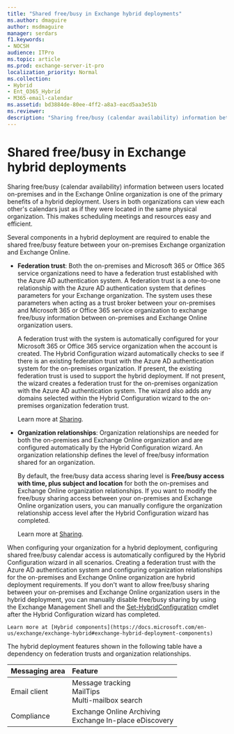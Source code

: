 ```yaml
---
title: "Shared free/busy in Exchange hybrid deployments"
ms.author: dmaguire
author: msdmaguire
manager: serdars
f1.keywords:
- NOCSH
audience: ITPro
ms.topic: article
ms.prod: exchange-server-it-pro
localization_priority: Normal
ms.collection:
- Hybrid
- Ent_O365_Hybrid
- M365-email-calendar
ms.assetid: bd3884de-80ee-4ff2-a8a3-eacd5aa3e51b
ms.reviewer:
description: "Sharing free/busy (calendar availability) information between users located on-premises and in the Exchange Online organization is one of the primary benefits of a hybrid deployment. Users in both organizations can view each other's calendars just as if they were located in the same physical organization. This makes scheduling meetings and resources easy and efficient."
---
```


# Shared free/busy in Exchange hybrid deployments

Sharing free/busy (calendar availability) information between users located on-premises and in the Exchange Online organization is one of the primary benefits of a hybrid deployment. Users in both organizations can view each other's calendars just as if they were located in the same physical organization. This makes scheduling meetings and resources easy and efficient.

Several components in a hybrid deployment are required to enable the shared free/busy feature between your on-premises Exchange organization and Exchange Online.

- **Federation trust**: Both the on-premises and Microsoft 365 or Office 365 service organizations need to have a federation trust established with the Azure AD authentication system. A federation trust is a one-to-one relationship with the Azure AD authentication system that defines parameters for your Exchange organization. The system uses these parameters when acting as a trust broker between your on-premises and Microsoft 365 or Office 365 service organization to exchange free/busy information between on-premises and Exchange Online organization users.

    A federation trust with the system is automatically configured for your Microsoft 365 or Office 365 service organization when the account is created. The Hybrid Configuration wizard automatically checks to see if there is an existing federation trust with the Azure AD authentication system for the on-premises organization. If present, the existing federation trust is used to support the hybrid deployment. If not present, the wizard creates a federation trust for the on-premises organization with the Azure AD authentication system. The wizard also adds any domains selected within the Hybrid Configuration wizard to the on-premises organization federation trust.

    Learn more at [Sharing](../ExchangeServer2013/sharing-exchange-2013-help.md).

- **Organization relationships**: Organization relationships are needed for both the on-premises and Exchange Online organization and are configured automatically by the Hybrid Configuration wizard. An organization relationship defines the level of free/busy information shared for an organization.

    By default, the free/busy data access sharing level is **Free/busy access with time, plus subject and location** for both the on-premises and Exchange Online organization relationships. If you want to modify the free/busy sharing access between your on-premises and Exchange Online organization users, you can manually configure the organization relationship access level after the Hybrid Configuration wizard has completed.

    Learn more at [Sharing](../ExchangeServer2013/sharing-exchange-2013-help.md).

When configuring your organization for a hybrid deployment, configuring shared free/busy calendar access is automatically configured by the Hybrid Configuration wizard in all scenarios. Creating a federation trust with the Azure AD authentication system and configuring organization relationships for the on-premises and Exchange Online organization are hybrid deployment requirements. If you don't want to allow free/busy sharing between your on-premises and Exchange Online organization users in the hybrid deployment, you can manually disable free/busy sharing by using the Exchange Management Shell and the [Set-HybridConfiguration](/powershell/module/exchange/set-hybridconfiguration) cmdlet after the Hybrid Configuration wizard has completed.

    Learn more at [Hybrid components](https://docs.microsoft.com/en-us/exchange/exchange-hybrid#exchange-hybrid-deployment-components)

The hybrid deployment features shown in the following table have a dependency on federation trusts and organization relationships.

|**Messaging area**|**Feature**|
|:-----|:-----|
|Email client|Message tracking  <br/>  MailTips  <br/>  Multi-mailbox search|
|Compliance|Exchange Online Archiving  <br/>  Exchange In-place eDiscovery|
